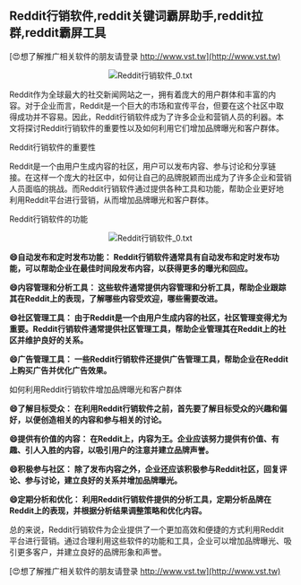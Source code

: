 ## **Reddit行销软件,reddit关键词霸屏助手,reddit拉群,reddit霸屏工具**

[😍想了解推广相关软件的朋友请登录 http://www.vst.tw](http://www.vst.tw)

 <center><img src="https://vst.tw/MP4/tuiguang/png/2.png" alt="Reddit行销软件_0.txt"></center>

Reddit作为全球最大的社交新闻网站之一，拥有着庞大的用户群体和丰富的内容。对于企业而言，Reddit是一个巨大的市场和宣传平台，但要在这个社区中取得成功并不容易。因此，Reddit行销软件成为了许多企业和营销人员的利器。本文将探讨Reddit行销软件的重要性以及如何利用它们增加品牌曝光和客户群体。

Reddit行销软件的重要性

Reddit是一个由用户生成内容的社区，用户可以发布内容、参与讨论和分享链接。在这样一个庞大的社区中，如何让自己的品牌脱颖而出成为了许多企业和营销人员面临的挑战。而Reddit行销软件通过提供各种工具和功能，帮助企业更好地利用Reddit平台进行营销，从而增加品牌曝光和客户群体。

Reddit行销软件的功能

 <center><img src="https://vst.tw/MP4/tuiguang/png/2.png" alt="Reddit行销软件_0.txt"></center>

**😄自动发布和定时发布功能： Reddit行销软件通常具有自动发布和定时发布功能，可以帮助企业在最佳时间段发布内容，以获得更多的曝光和回应。**

**😄内容管理和分析工具： 这些软件通常提供内容管理和分析工具，帮助企业跟踪其在Reddit上的表现，了解哪些内容受欢迎，哪些需要改进。**

**😄社区管理工具： 由于Reddit是一个由用户生成内容的社区，社区管理变得尤为重要。Reddit行销软件通常提供社区管理工具，帮助企业管理其在Reddit上的社区并维护良好的关系。**

**😄广告管理工具： 一些Reddit行销软件还提供广告管理工具，帮助企业在Reddit上购买广告并优化广告效果。**

如何利用Reddit行销软件增加品牌曝光和客户群体

**😄了解目标受众： 在利用Reddit行销软件之前，首先要了解目标受众的兴趣和偏好，以便创造相关的内容和参与相关的讨论。**

**😄提供有价值的内容： 在Reddit上，内容为王。企业应该努力提供有价值、有趣、引人入胜的内容，以吸引用户的注意并建立品牌声誉。**

**😄积极参与社区： 除了发布内容之外，企业还应该积极参与Reddit社区，回复评论、参与讨论，建立良好的关系并增加品牌曝光。**

**😄定期分析和优化： 利用Reddit行销软件提供的分析工具，定期分析品牌在Reddit上的表现，并根据分析结果调整策略和优化内容。**

总的来说，Reddit行销软件为企业提供了一个更加高效和便捷的方式利用Reddit平台进行营销。通过合理利用这些软件的功能和工具，企业可以增加品牌曝光、吸引更多客户，并建立良好的品牌形象和声誉。

[😍想了解推广相关软件的朋友请登录 http://www.vst.tw](http://www.vst.tw)




